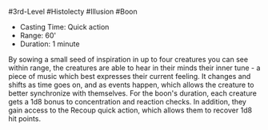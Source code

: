 #3rd-Level #Histolecty #Illusion #Boon
 
- Casting Time: Quick action
- Range: 60'
- Duration: 1 minute  

By sowing a small seed of inspiration in up to four creatures you can see within range, the creatures are able to hear in their minds their inner tune - a piece of music which best expresses their current feeling. It changes and shifts as time goes on, and as events happen, which allows the creature to better synchronize with themselves. For the boon's duration, each creature gets a 1d8 bonus to concentration and reaction checks. In addition, they gain access to the Recoup quick action, which allows them to recover 1d8 hit points.